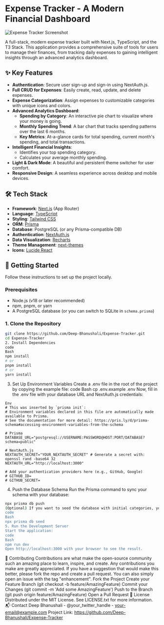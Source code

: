# Expense Tracker - A Modern Financial Dashboard

![Expense Tracker Screenshot](https://i.imgur.com/your-screenshot-url.png) <!-- It's highly recommended to add a screenshot of your app here! -->

A full-stack, modern expense tracker built with Next.js, TypeScript, and the T3 Stack. This application provides a comprehensive suite of tools for users to manage their finances, from tracking daily expenses to gaining intelligent insights through an advanced analytics dashboard.

## ✨ Key Features

-   **Authentication**: Secure user sign-up and sign-in using NextAuth.js.
-   **Full CRUD for Expenses**: Easily create, read, update, and delete expenses.
-   **Expense Categorization**: Assign expenses to customizable categories with unique icons and colors.
-   **Advanced Analytics Dashboard**:
    -   **Spending by Category**: An interactive pie chart to visualize where your money is going.
    -   **Monthly Spending Trend**: A bar chart that tracks spending patterns over the last 6 months.
    -   **Key Metrics**: At-a-glance cards for total spending, current month's spending, and total transactions.
-   **Intelligent Financial Insights**:
    -   Identifies your top spending category.
    -   Calculates your average monthly spending.
-   **Light & Dark Mode**: A beautiful and persistent theme switcher for user comfort.
-   **Responsive Design**: A seamless experience across desktop and mobile devices.

## 🛠️ Tech Stack

-   **Framework**: [Next.js](https://nextjs.org/) (App Router)
-   **Language**: [TypeScript](https://www.typescriptlang.org/)
-   **Styling**: [Tailwind CSS](https://tailwindcss.com/)
-   **ORM**: [Prisma](https://www.prisma.io/)
-   **Database**: PostgreSQL (or any Prisma-compatible DB)
-   **Authentication**: [NextAuth.js](https://next-auth.js.org/)
-   **Data Visualization**: [Recharts](https://recharts.org/)
-   **Theme Management**: [next-themes](https://github.com/pacocoursey/next-themes)
-   **Icons**: [Lucide React](https://lucide.dev/)

## 🚀 Getting Started

Follow these instructions to set up the project locally.

### Prerequisites

-   Node.js (v18 or later recommended)
-   npm, pnpm, or yarn
-   A PostgreSQL database (or you can switch to SQLite in `schema.prisma`)

### 1. Clone the Repository

```bash
git clone https://github.com/Deep-Bhanushali/Expense-Tracker.git
cd Expense-Tracker
2. Install Dependencies
code
Bash
npm install
# or
pnpm install
# or
yarn install

```
3. Set Up Environment Variables
Create a .env file in the root of the project by copying the example file:
code
Bash
cp .env.example .env
Now, fill in the .env file with your database URL and NextAuth.js credentials:
```
Env
# This was inserted by `prisma init`:
# Environment variables declared in this file are automatically made available to Prisma.
# See the documentation for more detail: https://pris.ly/d/prisma-schema#accessing-environment-variables-from-the-schema

# Prisma
DATABASE_URL="postgresql://USERNAME:PASSWORD@HOST:PORT/DATABASE?schema=public"

# NextAuth.js
NEXTAUTH_SECRET="YOUR_NEXTAUTH_SECRET" # Generate a secret with: openssl rand -base64 32
NEXTAUTH_URL="http://localhost:3000"

# Add your authentication providers here (e.g., GitHub, Google)
# GITHUB_ID=
# GITHUB_SECRET=
```
4. Push the Database Schema
Run the Prisma command to sync your schema with your database:

```Bash
npx prisma db push
(Optional) If you want to seed the database with initial categories, you can use Prisma's seed feature.
code
Bash
npx prisma db seed
5. Run the Development Server
Start the application:
code
Bash
npm run dev
Open http://localhost:3000 with your browser to see the result.
```
🤝 Contributing
Contributions are what make the open-source community such an amazing place to learn, inspire, and create. Any contributions you make are greatly appreciated.
If you have a suggestion that would make this better, please fork the repo and create a pull request. You can also simply open an issue with the tag "enhancement".
Fork the Project
Create your Feature Branch (git checkout -b feature/AmazingFeature)
Commit your Changes (git commit -m 'Add some AmazingFeature')
Push to the Branch (git push origin feature/AmazingFeature)
Open a Pull Request
📜 License
Distributed under the MIT License. See LICENSE.txt for more information.
📬 Contact
Deep Bhanushali - @your_twitter_handle - your-email@example.com
Project Link: https://github.com/Deep-Bhanushali/Expense-Tracker
